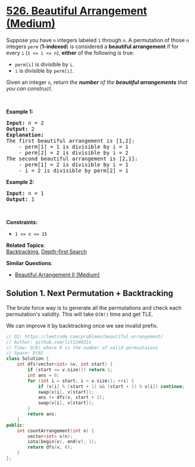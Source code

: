 # [526. Beautiful Arrangement (Medium)](https://leetcode.com/problems/beautiful-arrangement/)

<p>Suppose you have <code>n</code> integers labeled <code>1</code> through <code>n</code>. A permutation of those <code>n</code> integers <code>perm</code> (<strong>1-indexed</strong>) is considered a <strong>beautiful arrangement</strong> if for every <code>i</code> (<code>1 &lt;= i &lt;= n</code>), <strong>either</strong> of the following is true:</p>

<ul>
	<li><code>perm[i]</code> is divisible by <code>i</code>.</li>
	<li><code>i</code> is divisible by <code>perm[i]</code>.</li>
</ul>

<p>Given an integer <code>n</code>, return <em>the <strong>number</strong> of the <strong>beautiful arrangements</strong> that you can construct</em>.</p>

<p>&nbsp;</p>
<p><strong>Example 1:</strong></p>

<pre><strong>Input:</strong> n = 2
<strong>Output:</strong> 2
<b>Explanation:</b> 
The first beautiful arrangement is [1,2]:
    - perm[1] = 1 is divisible by i = 1
    - perm[2] = 2 is divisible by i = 2
The second beautiful arrangement is [2,1]:
    - perm[1] = 2 is divisible by i = 1
    - i = 2 is divisible by perm[2] = 1
</pre>

<p><strong>Example 2:</strong></p>

<pre><strong>Input:</strong> n = 1
<strong>Output:</strong> 1
</pre>

<p>&nbsp;</p>
<p><strong>Constraints:</strong></p>

<ul>
	<li><code>1 &lt;= n &lt;= 15</code></li>
</ul>


**Related Topics**:  
[Backtracking](https://leetcode.com/tag/backtracking/), [Depth-first Search](https://leetcode.com/tag/depth-first-search/)

**Similar Questions**:
* [Beautiful Arrangement II (Medium)](https://leetcode.com/problems/beautiful-arrangement-ii/)

## Solution 1. Next Permutation + Backtracking

The brute force way is to generate all the permutations and check each permutation's validity. This will take `O(N!)` time and get TLE.

We can improve it by backtracking once we see invalid prefix.

```cpp
// OJ: https://leetcode.com/problems/beautiful-arrangement/
// Author: github.com/lzl124631x
// Time: O(K) where K is the number of valid permuataions
// Space: O(N)
class Solution {
    int dfs(vector<int> &v, int start) {
        if (start == v.size()) return 1;
        int ans = 0;
        for (int i = start; i < v.size(); ++i) {
            if (v[i] % (start + 1) && (start + 1) % v[i]) continue;
            swap(v[i], v[start]);
            ans += dfs(v, start + 1);
            swap(v[i], v[start]);
        }
        return ans;
    }
public:
    int countArrangement(int n) {
        vector<int> v(n);
        iota(begin(v), end(v), 1);
        return dfs(v, 0);
    }
};
```
